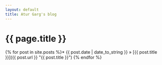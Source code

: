```yaml
---
layout: default
title: Atur Garg's blog
---
```


{{ page.title }}
================

{% for post in site.posts %}*   {{ post.date | date\_to\_string }} » [{{ post.title }}]({{ post.url }} "{{ post.title }}")
{% endfor %}